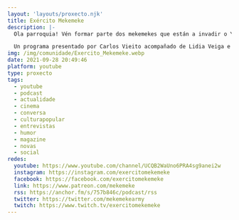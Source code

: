 ```yaml
---
layout: 'layouts/proxecto.njk'
title: Exército Mekemeke
description: |-
  Ola parroquia! Vén formar parte dos mekemekes que están a invadir o Youtube.

  Un programa presentado por Carlos Vieito acompañado de Lidia Veiga e Miguel Abad para Ames Radio. Non sería posíbel sen Martín Rei detrás das cámaras, coa voz narradora de Antón Rubal e da música de Brais Iriarte creada en exclusiva para o programa.
img: /img/comunidade/Exercito_Mekemeke.webp
date: 2021-09-28 20:49:46
platform: youtube
type: proxecto
tags:
  - youtube
  - podcast
  - actualidade
  - cinema
  - conversa
  - culturapopular
  - entrevistas
  - humor
  - magazine
  - novas
  - social
redes:
  youtube: https://www.youtube.com/channel/UCQB2WaUno6PRA4sg9anei2w
  instagram: https://instagram.com/exercitomekemeke
  facebook: https://facebook.com/exercitomekemeke
  link: https://www.patreon.com/mekemeke
  rss: https://anchor.fm/s/757b846c/podcast/rss
  twitter: https://twitter.com/mekemekearmy
  twitch: https://www.twitch.tv/exercitomekemeke
---
```

